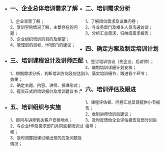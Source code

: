 <div class="training-process">
    <ul class="process-safe">
        <div style="width:50%;float:left;height:460px;">
            <li>
                <h1 style="font-size:18px;height:34px;line-height:34px;">一、企业总体培训需求了解</h1>
                <p style="font-size:13px;">1、企业背景了解；<br>2、受训学院情况了解，主要存在的问题；<br>3、企业组织培训的目的及期望；<br>4、管理层的目标，HR部门的建议；</p>
            </li>
            <li>
                <h1 style="font-size:18px;height:34px;line-height:34px;">三、培训课程设计及讲师匹配</h1>
                <p style="font-size:13px;">1、根据需求分析，判断培训方向及应达到效果；<br>2、确定主题、内容、讲师、授课形式；<br>3、提交正式的培训报价及培训建议书；</p>
            </li>
            <li>
                <h1 style="font-size:18px;height:34px;line-height:34px;">五、培训组织与实施</h1>
                <p style="font-size:13px;">1、顾问与讲师到达客户安排地点；<br>2、与企业HR及需求部门共同监督培训过程；<br>3、及时调整授课过程出现的应急问题及情况；</p>
            </li>
        </div>
        <div style="width:50%;float:left;">
            <li>
                <h1 style="font-size:18px;height:34px;line-height:34px;">二、培训需求分析</h1>
                <p style="font-size:13px;">1、了解岗位需求及设置问卷；<br>2、与业务部门及相关人员沟通访谈；<br>3、分析汇总需求，归纳成需求报告；</p>
            </li>
            <li>
                <h1 style="font-size:18px;height:34px;line-height:34px;">四、确定方案及制定培训计划</h1>
                <p style="font-size:13px;">1、签订培训协议（先企业，后讲师）；<br>2、编制培训详细计划安排；<br>3、落实培训细节，跟进各个环节；</p>
            </li>
            <li>
                <h1 style="font-size:18px;height:34px;line-height:34px;">六、培训评估及跟进</h1>
                <p style="font-size:13px;">1、课程评估顿、问卷汇总反馈提供小节报告；<br>2、收到讲师培训后建议；<br>3、及时反馈给企业评估报告及部分训后指导；</p>
            </li>
        </div>
    </ul>
</div>